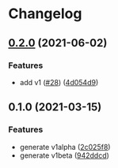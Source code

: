 # Changelog

## [0.2.0](https://www.github.com/googleapis/python-dataproc-metastore/compare/v0.1.0...v0.2.0) (2021-06-02)


### Features

* add v1 ([#28](https://www.github.com/googleapis/python-dataproc-metastore/issues/28)) ([4d054d9](https://www.github.com/googleapis/python-dataproc-metastore/commit/4d054d92fed4296883e5ae09b99d57bd74d68fb4))

## 0.1.0 (2021-03-15)


### Features

* generate v1alpha ([2c025f8](https://www.github.com/googleapis/python-dataproc-metastore/commit/2c025f80c7791ef864ce2bf655429e1ecf40d288))
* generate v1beta ([942ddcd](https://www.github.com/googleapis/python-dataproc-metastore/commit/942ddcd6ddd18bd6d79cf2c57685a743ea35a376))
